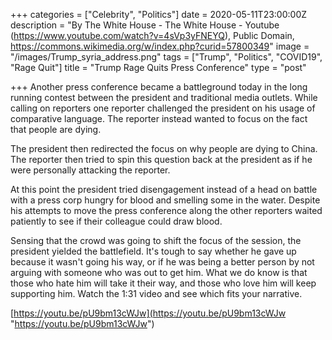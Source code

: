 +++
categories = ["Celebrity", "Politics"]
date = 2020-05-11T23:00:00Z
description = "By The White House - The White House - Youtube (https://www.youtube.com/watch?v=4sVp3yFNEYQ), Public Domain, https://commons.wikimedia.org/w/index.php?curid=57800349"
image = "/images/Trump_syria_address.png"
tags = ["Trump", "Politics", "COVID19", "Rage Quit"]
title = "Trump Rage Quits Press Conference"
type = "post"

+++
Another press conference became a battleground today in the long running contest between the president and traditional media outlets.  While calling on reporters one reporter challenged the president on his usage of comparative language.  The reporter instead wanted to focus on the fact that people are dying.

The president then redirected the focus on why people are dying to China.  The reporter then tried to spin this question back at the president as if he were personally attacking the reporter.

At this point the president tried disengagement instead of a head on battle with a press corp hungry for blood and smelling some in the water.  Despite his attempts to move the press conference along the other reporters waited patiently to see if their colleague could draw blood.

Sensing that the crowd was going to shift the focus of the session, the president yielded the battlefield.  It's tough to say whether he gave up because it wasn't going his way, or if he was being a better person by not arguing with someone who was out to get him.  What we do know is that those who hate him will take it their way, and those who love him will keep supporting him.  Watch the 1:31 video and see which fits your narrative.

[https://youtu.be/pU9bm13cWJw](https://youtu.be/pU9bm13cWJw "https://youtu.be/pU9bm13cWJw")